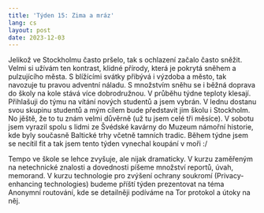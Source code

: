 ```yaml
---
title: 'Týden 15: Zima a mráz'
lang: cs
layout: post
date: 2023-12-03
---
```


Jelikož ve Stockholmu často pršelo, tak s ochlazení začalo často sněžit. Velmi si užívám ten kontrast, klidné přírody, která je pokrytá sněhem a pulzujícího města. S blížícími svátky přibývá i výzdoba a město, tak navozuje tu pravou adventní náladu. S množstvím sněhu se i běžná doprava do školy na kole stává více dobrodružnou. V průběhu týdne teploty klesají. Přihlašuji do týmu na vítání nových studentů a jsem vybrán. V lednu dostanu svou skupinu studentů a mým cílem bude představit jim školu i Stockholm. No jěště, že to tu znám velmi důvěrně (už tu jsem celé tři měsíce). V sobotu jsem vyrazil spolu s lidmi ze Švédské kavárny do Muzeum námořní historie, kde byly současně Baltické trhy včetně tamních tradic. Během týdne jsem se necítil fit a tak jsem tento týden vynechal koupání v moři :/

Tempo ve škole se lehce zvyšuje, ale nijak dramaticky. V kurzu zaměřeným na netechnické znalosti a dovednosti píšeme množství reportů, úvah, memorand. V kurzu technologie pro zvýšení ochrany soukromí (Privacy-enhancing technologies) budeme příští týden prezentovat na téma Anonymní routování, kde se detailněji podíváme na Tor protokol a útoky na něj.
